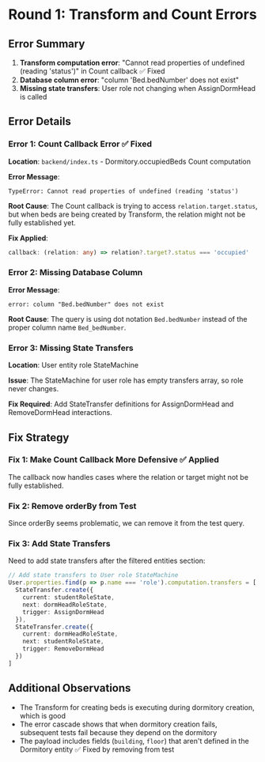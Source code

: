 # Round 1: Transform and Count Errors

## Error Summary

1. **Transform computation error**: "Cannot read properties of undefined (reading 'status')" in Count callback ✅ Fixed
2. **Database column error**: "column 'Bed.bedNumber' does not exist"
3. **Missing state transfers**: User role not changing when AssignDormHead is called

## Error Details

### Error 1: Count Callback Error ✅ Fixed

**Location**: `backend/index.ts` - Dormitory.occupiedBeds Count computation

**Error Message**:
```
TypeError: Cannot read properties of undefined (reading 'status')
```

**Root Cause**: 
The Count callback is trying to access `relation.target.status`, but when beds are being created by Transform, the relation might not be fully established yet.

**Fix Applied**:
```typescript
callback: (relation: any) => relation?.target?.status === 'occupied'
```

### Error 2: Missing Database Column

**Error Message**:
```
error: column "Bed.bedNumber" does not exist
```

**Root Cause**:
The query is using dot notation `Bed.bedNumber` instead of the proper column name `Bed_bedNumber`.

### Error 3: Missing State Transfers

**Location**: User entity role StateMachine

**Issue**: The StateMachine for user role has empty transfers array, so role never changes.

**Fix Required**: Add StateTransfer definitions for AssignDormHead and RemoveDormHead interactions.

## Fix Strategy

### Fix 1: Make Count Callback More Defensive ✅ Applied

The callback now handles cases where the relation or target might not be fully established.

### Fix 2: Remove orderBy from Test

Since orderBy seems problematic, we can remove it from the test query.

### Fix 3: Add State Transfers

Need to add state transfers after the filtered entities section:

```typescript
// Add state transfers to User role StateMachine
User.properties.find(p => p.name === 'role').computation.transfers = [
  StateTransfer.create({
    current: studentRoleState,
    next: dormHeadRoleState,
    trigger: AssignDormHead
  }),
  StateTransfer.create({
    current: dormHeadRoleState,
    next: studentRoleState,
    trigger: RemoveDormHead
  })
]
```

## Additional Observations

- The Transform for creating beds is executing during dormitory creation, which is good
- The error cascade shows that when dormitory creation fails, subsequent tests fail because they depend on the dormitory
- The payload includes fields (`building`, `floor`) that aren't defined in the Dormitory entity ✅ Fixed by removing from test 